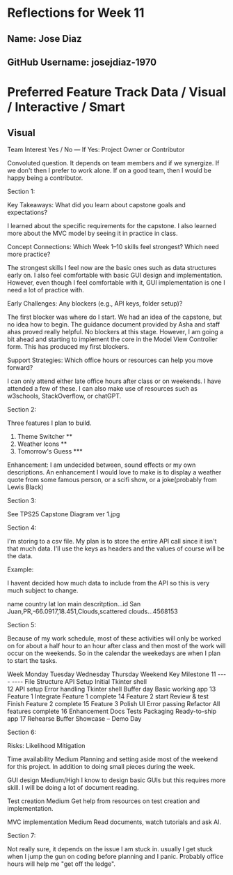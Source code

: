 # Reflections for Week 11

## Name: Jose Diaz

## GitHub Username: josejdiaz-1970

# Preferred Feature Track	Data / Visual / Interactive / Smart

## Visual

Team Interest	Yes / No — If Yes: Project Owner or Contributor

Convoluted question. It depends on team members and if we synergize. 
If we don't then I prefer to work alone. If on a good team, then I would be 
happy being a contributor.

Section 1:

Key Takeaways: What did you learn about capstone goals and expectations?

I learned about the specific requirements for the capstone. I also learned more about the MVC 
model by seeing it in practice in class. 

Concept Connections: Which Week 1–10 skills feel strongest? Which need more practice?

The strongest skills I feel now are the basic ones such as data structures early on. I also feel
comfortable with basic GUI design and implementation. However, even though I feel comfortable with
it, GUI implementation is one I need a lot of practice with.

Early Challenges: Any blockers (e.g., API keys, folder setup)?

The first blocker was where do I start. We had an idea of the capstone, but no idea how to begin. The guidance
document provided by Asha and staff ahas proved really helpful.
No blockers at this stage. However, I am going a bit ahead and starting to implement the core in
the Model View Controller form. This has produced my first blockers.

Support Strategies: Which office hours or resources can help you move forward?

I can only attend either late office hours after class or on weekends. I have attended a few of these.
I can also make use of resources such as w3schools, StackOverflow, or chatGPT.

Section 2:

Three features I plan to build.

1. Theme Switcher **
2. Weather Icons **
3. Tomorrow's Guess ***

Enhancement: I am undecided between, sound effects or my own descriptions. An enhancement I would love to make is to display a weather quote from some famous person, or a scifi show, or a joke(probably from Lewis Black)

Section 3:

See TPS25 Capstone Diagram ver 1.jpg

Section 4: 

I'm storing to a csv file. My plan is to store the entire API call since it isn't that much data.
I'll use the keys as headers and the values of course will be the data.

Example:

I havent decided how much data to include from the API so this is very much subject to change.

name country lat lon main descritption...id
San Juan,PR,-66.0917,18.451,Clouds,scattered clouds...4568153

Section 5: 

Because of my work schedule, most of these activities will only be worked on for  about a half hour to
an hour after class and then most of the work will occur on the weekends. So in the calendar the weekedays
are when I plan to start the tasks. 

Week	Monday	Tuesday	Wednesday	    Thursday	Weekend                 Key Milestone
11       ----    ----   File Structure  API Setup   Initial Tkinter shell            
12	    API setup	Error handling	Tkinter shell	Buffer day	Basic working app
13	    Feature 1	Integrate	Feature 1 complete
14	    Feature 2 start	Review & test	Finish	Feature 2 complete
15	    Feature 3	Polish UI	Error passing	Refactor	All features complete
16	    Enhancement	Docs	Tests	Packaging	Ready-to-ship app
17	    Rehearse	Buffer	Showcase	–	Demo Day

Section 6:

Risks:                  Likelihood          Mitigation

Time availability       Medium              Planning and setting aside most of the weekend for this project.
                                            In addition to doing small pieces during the week.

GUI design              Medium/High         I know to design basic GUIs but this requires more skill. I will
                                            be doing a lot of document reading.                                                              

Test creation           Medium              Get help from resources on test creation and implementation.

MVC implementation      Medium              Read documents, watch tutorials and ask AI.

Section 7:

Not really sure, it depends on the issue I am stuck in. usually I get stuck when I jump the gun on coding
before planning and I panic. Probably office hours will help me "get off the ledge".
